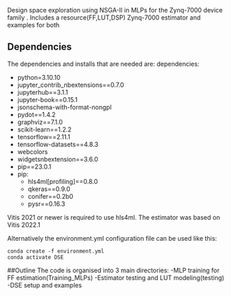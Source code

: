 Design space exploration using NSGA-II in MLPs for the Zynq-7000 device family . Includes a resource(FF,LUT,DSP) Zynq-7000 estimator and examples for both

## Dependencies
The dependencies and installs that are needed are:
dependencies:
  - python=3.10.10
  - jupyter_contrib_nbextensions==0.7.0
  - jupyterhub==3.1.1
  - jupyter-book==0.15.1
  - jsonschema-with-format-nongpl
  - pydot==1.4.2
  - graphviz==7.1.0
  - scikit-learn==1.2.2
  - tensorflow==2.11.1
  - tensorflow-datasets==4.8.3
  - webcolors
  - widgetsnbextension==3.6.0
  - pip==23.0.1
  - pip:
      - hls4ml[profiling]==0.8.0
      - qkeras==0.9.0
      - conifer==0.2b0
      - pysr==0.16.3

Vitis 2021 or newer is required to use hls4ml. The estimator was based on Vitis 2022.1

Alternatively the environment.yml configuration file can be used like this:

```console
conda create -f environment.yml 
conda activate DSE
```

##Outline
The code is organised into 3 main directories:
-MLP training for FF estimation(Training_MLPs)
-Estimator testing and LUT modeling(testing)
-DSE setup and examples



